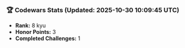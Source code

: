### 🏆 Codewars Stats (Updated: 2025-10-30 10:09:45 UTC)

- **Rank:** 8 kyu
- **Honor Points:** 3
- **Completed Challenges:** 1
